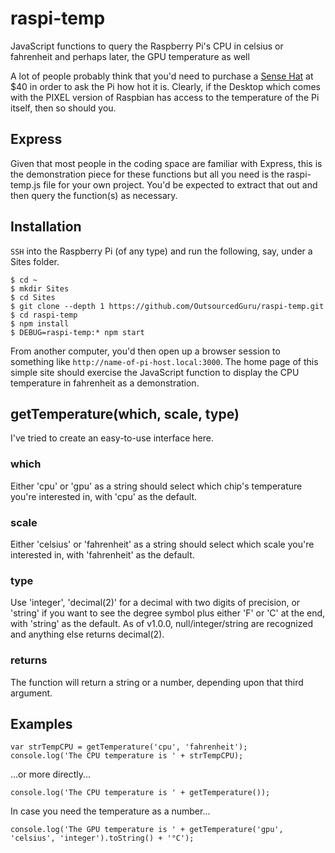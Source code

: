 # raspi-temp
JavaScript functions to query the Raspberry Pi's CPU in celsius or fahrenheit and perhaps later, the GPU temperature as well

A lot of people probably think that you'd need to purchase a [Sense Hat](https://www.adafruit.com/product/2738) at $40 in order to ask the Pi how hot it is.  Clearly, if the Desktop which comes with the PIXEL version of Raspbian has access to the temperature of the Pi itself, then so should you.

## Express
Given that most people in the coding space are familiar with Express, this is the demonstration piece for these functions but all you need is the raspi-temp.js file for your own project.  You'd be expected to extract that out and then query the function(s) as necessary.

## Installation
`SSH` into the Raspberry Pi (of any type) and run the following, say, under a Sites folder.

```
$ cd ~
$ mkdir Sites
$ cd Sites
$ git clone --depth 1 https://github.com/OutsourcedGuru/raspi-temp.git
$ cd raspi-temp
$ npm install
$ DEBUG=raspi-temp:* npm start
```

From another computer, you'd then open up a browser session to something like `http://name-of-pi-host.local:3000`.  The home page of this simple site should exercise the JavaScript function to display the CPU temperature in fahrenheit as a demonstration.

## getTemperature(which, scale, type)
I've tried to create an easy-to-use interface here.

### which
Either 'cpu' or 'gpu' as a string should select which chip's temperature you're interested in, with 'cpu' as the default.

### scale
Either 'celsius' or 'fahrenheit' as a string should select which scale you're interested in, with 'fahrenheit' as the default.

### type
Use 'integer', 'decimal(2)' for a decimal with two digits of precision, or 'string' if you want to see the degree symbol plus either 'F' or 'C' at the end, with 'string' as the default.  As of v1.0.0, null/integer/string are recognized and anything else returns decimal(2).

### returns
The function will return a string or a number, depending upon that third argument.

## Examples
```
var strTempCPU = getTemperature('cpu', 'fahrenheit');
console.log('The CPU temperature is ' + strTempCPU);
```
...or more directly...
```
console.log('The CPU temperature is ' + getTemperature());
```

In case you need the temperature as a number...
```
console.log('The GPU temperature is ' + getTemperature('gpu', 'celsius', 'integer').toString() + '°C');
```
